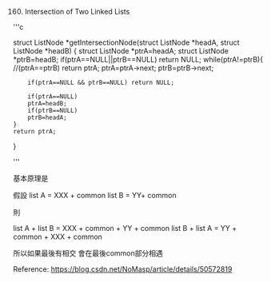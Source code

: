 

160. Intersection of Two Linked Lists



'''c


struct ListNode *getIntersectionNode(struct ListNode *headA, struct ListNode *headB) {
    struct ListNode *ptrA=headA;
    struct ListNode *ptrB=headB;
    if(ptrA==NULL||ptrB==NULL) return NULL;
    while(ptrA!=ptrB){
        //(ptrA==ptrB) return ptrA;
        ptrA=ptrA->next;
        ptrB=ptrB->next;
        
        if(ptrA==NULL && ptrB==NULL) return NULL;

        if(ptrA==NULL)
        ptrA=headB;
        if(ptrB==NULL)
        ptrB=headA;
    }
    return ptrA;
}


'''


基本原理是

假設
list A =  XXX + common
list B =  YY+ common

則 

list A + list B = XXX + common + YY + common
list B + list A = YY + common + XXX + common

所以如果最後有相交
會在最後common部分相遇



Reference:
https://blog.csdn.net/NoMasp/article/details/50572819